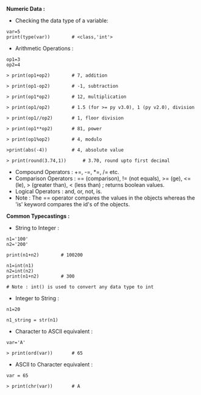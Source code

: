 **Numeric Data :**

* Checking the data type of a variable:

```python3
var=5
print(type(var))		# <class,'int'>
```

* Arithmetic Operations :

```python3
op1=3
op2=4

> print(op1+op2)		# 7, addition

> print(op1-op2)		# -1, subtraction

> print(op1*op2)		# 12, multiplication

> print(op1/op2)		# 1.5 (for >= py v3.0), 1 (py v2.0), division

> print(op1//op2)		# 1, floor division

> print(op1**op2)		# 81, power

> print(op1%op2)		# 4, modulo

>print(abs(-4))			# 4, absolute value

> print(round(3.74,1))		# 3.70, round upto first decimal
```

* Compound Operators :  +=, -=, *=, /=  etc.
* Comparison Operators :  == (comparison), != (not equals), >= (ge), <= (le), > (greater than), < (less than) ; returns boolean values.
* Logical Operators : and, or, not, is.
* Note : The == operator compares the values in the objects whereas the 'is' keyword compares the id's of the objects.

**Common Typecastings :**

* String to Integer :

```python3
n1='100'
n2='200'

print(n1+n2)		# 100200

n1=int(n1)
n2=int(n2)
print(n1+n2)		# 300

# Note : int() is used to convert any data type to int 
```

* Integer to String :

```python3
n1=20

n1_string = str(n1)
```

* Character to ASCII equivalent :

```python3
var='A'

> print(ord(var))		# 65
```

* ASCII to Character equivalent :

```
var = 65

> print(chr(var))		# A
```